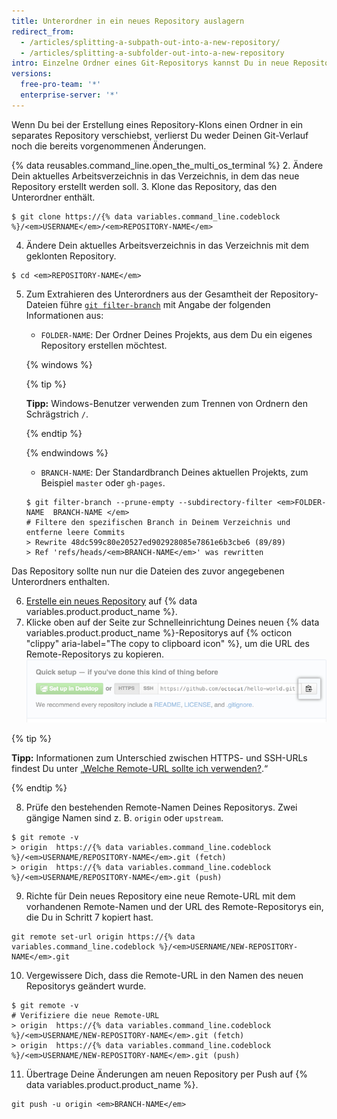 ```yaml
---
title: Unterordner in ein neues Repository auslagern
redirect_from:
  - /articles/splitting-a-subpath-out-into-a-new-repository/
  - /articles/splitting-a-subfolder-out-into-a-new-repository
intro: Einzelne Ordner eines Git-Repositorys kannst Du in neue Repositorys auslagern.
versions:
  free-pro-team: '*'
  enterprise-server: '*'
---
```


Wenn Du bei der Erstellung eines Repository-Klons einen Ordner in ein separates Repository verschiebst, verlierst Du weder Deinen Git-Verlauf noch die bereits vorgenommenen Änderungen.

{% data reusables.command_line.open_the_multi_os_terminal %}
2. Ändere Dein aktuelles Arbeitsverzeichnis in das Verzeichnis, in dem das neue Repository erstellt werden soll.
3. Klone das Repository, das den Unterordner enthält.
  ```shell
  $ git clone https://{% data variables.command_line.codeblock %}/<em>USERNAME</em>/<em>REPOSITORY-NAME</em>
  ```
4. Ändere Dein aktuelles Arbeitsverzeichnis in das Verzeichnis mit dem geklonten Repository.
  ```shell
  $ cd <em>REPOSITORY-NAME</em>
  ```
5. Zum Extrahieren des Unterordners aus der Gesamtheit der Repository-Dateien führe [`git filter-branch`](https://git-scm.com/docs/git-filter-branch) mit Angabe der folgenden Informationen aus:
    - `FOLDER-NAME`: Der Ordner Deines Projekts, aus dem Du ein eigenes Repository erstellen möchtest.

    {% windows %}

      {% tip %}

      **Tipp:** Windows-Benutzer verwenden zum Trennen von Ordnern den Schrägstrich `/`.

      {% endtip %}

    {% endwindows %}
    - `BRANCH-NAME`: Der Standardbranch Deines aktuellen Projekts, zum Beispiel `master` oder `gh-pages`.
    ```shell
    $ git filter-branch --prune-empty --subdirectory-filter <em>FOLDER-NAME  BRANCH-NAME </em>
    # Filtere den spezifischen Branch in Deinem Verzeichnis und entferne leere Commits
    > Rewrite 48dc599c80e20527ed902928085e7861e6b3cbe6 (89/89)
    > Ref 'refs/heads/<em>BRANCH-NAME</em>' was rewritten
    ```
  Das Repository sollte nun nur die Dateien des zuvor angegebenen Unterordners enthalten.

6. [Erstelle ein neues Repository](/articles/creating-a-new-repository/) auf {% data variables.product.product_name %}.
7. Klicke oben auf der Seite zur Schnelleinrichtung Deines neuen {% data variables.product.product_name %}-Repositorys auf {% octicon "clippy" aria-label="The copy to clipboard icon" %}, um die URL des Remote-Repositorys zu kopieren. ![Feld zum Kopieren der Remote-Repository-URL](/assets/images/help/repository/copy-remote-repository-url-quick-setup.png)

  {% tip %}

  **Tipp:** Informationen zum Unterschied zwischen HTTPS- und SSH-URLs findest Du unter „[Welche Remote-URL sollte ich verwenden?](/articles/which-remote-url-should-i-use).“

  {% endtip %}

8. Prüfe den bestehenden Remote-Namen Deines Repositorys. Zwei gängige Namen sind z. B. `origin` oder `upstream`.
  ```shell
  $ git remote -v
  > origin  https://{% data variables.command_line.codeblock %}/<em>USERNAME/REPOSITORY-NAME</em>.git (fetch)
  > origin  https://{% data variables.command_line.codeblock %}/<em>USERNAME/REPOSITORY-NAME</em>.git (push)
  ```

9. Richte für Dein neues Repository eine neue Remote-URL mit dem vorhandenen Remote-Namen und der URL des Remote-Repositorys ein, die Du in Schritt 7 kopiert hast.
  ```shell
  git remote set-url origin https://{% data variables.command_line.codeblock %}/<em>USERNAME/NEW-REPOSITORY-NAME</em>.git
  ```
10. Vergewissere Dich, dass die Remote-URL in den Namen des neuen Repositorys geändert wurde.
  ```shell
  $ git remote -v
  # Verifiziere die neue Remote-URL
  > origin  https://{% data variables.command_line.codeblock %}/<em>USERNAME/NEW-REPOSITORY-NAME</em>.git (fetch)
  > origin  https://{% data variables.command_line.codeblock %}/<em>USERNAME/NEW-REPOSITORY-NAME</em>.git (push)
  ```
11. Übertrage Deine Änderungen am neuen Repository per Push auf {% data variables.product.product_name %}.
  ```shell
  git push -u origin <em>BRANCH-NAME</em>
  ```
